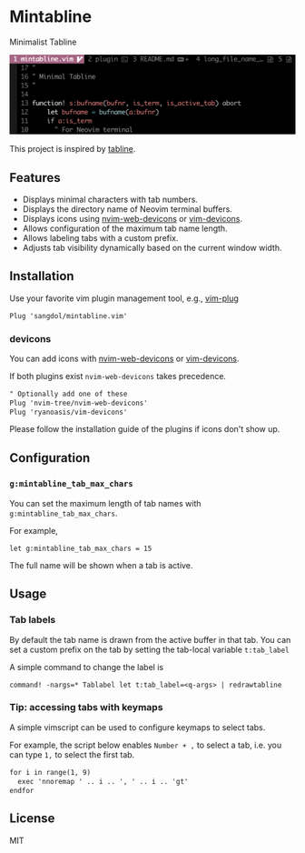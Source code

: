 Mintabline
===

Minimalist Tabline

![mintabline screenshot](/screenshots/mintablinev3.png)

This project is inspired by [tabline](https://github.com/Sangdol/tabline.vim).

Features
---

* Displays minimal characters with tab numbers.
* Displays the directory name of Neovim terminal buffers.
* Displays icons using [nvim-web-devicons](https://github.com/kyazdani42/nvim-web-devicons) or [vim-devicons](https://github.com/ryanoasis/vim-devicons).
* Allows configuration of the maximum tab name length.
* Allows labeling tabs with a custom prefix.
* Adjusts tab visibility dynamically based on the current window width.

Installation
---

Use your favorite vim plugin management tool, e.g., [vim-plug](https://github.com/junegunn/vim-plug)

```vim
Plug 'sangdol/mintabline.vim'
```

### devicons

You can add icons with [nvim-web-devicons](https://github.com/kyazdani42/nvim-web-devicons) or [vim-devicons](https://github.com/ryanoasis/vim-devicons).

If both plugins exist `nvim-web-devicons` takes precedence.

```vim
" Optionally add one of these
Plug 'nvim-tree/nvim-web-devicons'
Plug 'ryanoasis/vim-devicons'
```

Please follow the installation guide of the plugins if icons don't show up.

Configuration
---

### `g:mintabline_tab_max_chars`

You can set the maximum length of tab names with `g:mintabline_tab_max_chars`.

For example,

```vim
let g:mintabline_tab_max_chars = 15
```

The full name will be shown when a tab is active.

Usage
---

### Tab labels

By default the tab name is drawn from the active buffer in that tab. You can set a custom prefix on the tab by setting the tab-local variable
`t:tab_label`

A simple command to change the label is 

```vim
command! -nargs=* Tablabel let t:tab_label=<q-args> | redrawtabline
```

### Tip: accessing tabs with keymaps

A simple vimscript can be used to configure keymaps to select tabs.

For example, the script below enables `Number + ,` to select a tab, i.e. you can type `1,` to select the first tab.

```vim
for i in range(1, 9)
  exec 'nnoremap ' .. i .. ', ' .. i .. 'gt'
endfor
```

License
---

MIT


